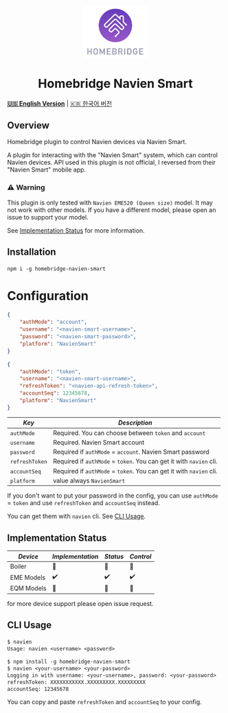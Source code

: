 <p align="center">

<img src="https://github.com/homebridge/branding/raw/latest/logos/homebridge-gradient-named.png" width="150">

</p>

<span align="center">

# Homebridge Navien Smart

</span>

**[🇺🇸 English Version](README.md)** | [🇰🇷 한국어 버전](README-ko.md)

## Overview

Homebridge plugin to control Navien devices via Navien Smart.

A plugin for interacting with the "Navien Smart" system, which can control Navien devices. API used in this plugin is not official, I reversed from their "Navien Smart" mobile app.

### ⚠️ Warning

This plugin is only tested with `Navien EME520 (Queen size)` model. It may not work with other models. If you have a different model, please open an issue to support your model.

See [Implementation Status](#implementation-status) for more information.

## Installation

```shell
npm i -g homebridge-navien-smart
```

# Configuration

```json
{
    "authMode": "account",
    "username": "<navien-smart-username>",
    "password": "<navien-smart-password>",
    "platform": "NavienSmart"
}
```

```json
{
    "authMode": "token",
    "username": "<navien-smart-username>",
    "refreshToken": "<navien-api-refresh-token>",
    "accountSeq": 12345678,
    "platform": "NavienSmart"
}
```

| *Key* | *Description* |
| --- | --- |
| `authMode` | Required. You can choose between `token` and `account` |
| `username` | Required. Navien Smart account |
| `password` | Required if `authMode` = `account`. Navien Smart password |
| `refreshToken` | Required if `authMode` = `token`. You can get it with `navien` cli. |
| `accountSeq` | Required if `authMode` = `token`. You can get it with `navien` cli. |
| `platform` | value always `NavienSmart` |

If you don't want to put your password in the config, you can use `authMode` = `token` and use `refreshToken` and `accountSeq` instead.

You can get them with `navien` cli. See [CLI Usage](#cli-usage).

## Implementation Status

| *Device*       | *Implementation* | *Status* | *Control* |
|----------------| --- | --- | --- |
| Boiler         | 🚫 | 🚫 | 🚫 |
| EME Models     | ✔️ | ✔️ | ✔️ |
| EQM Models     | 🚫 | 🚫 | 🚫 |

for more device support please open issue request.

## CLI Usage

```shell
$ navien
Usage: navien <username> <password>
```

```shell
$ npm install -g homebridge-navien-smart
$ navien <your-username> <your-password>
Logging in with username: <your-username>, password: <your-password>
refreshToken: XXXXXXXXXXX.XXXXXXXXX.XXXXXXXXX
accountSeq: 12345678
```

You can copy and paste `refreshToken` and `accountSeq` to your config.
